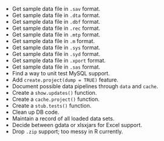 * Get sample data file in `.sav` format.
* Get sample data file in `.dta` format.
* Get sample data file in `.dbf` format.
* Get sample data file in `.rec` format.
* Get sample data file in `.mtp` format.
* Get sample data file in `.m` format.
* Get sample data file in `.sys` format.
* Get sample data file in `.syd` format.
* Get sample data file in `.xport` format.
* Get sample data file in `.sas` format.
* Find a way to unit test MySQL support.
* Add `create.project(dump = TRUE)` feature.
* Document possible data pipelines through `data` and `cache`.
* Create a `show.updates()` function.
* Create a `cache.project()` function.
* Create a `stub.tests()` function.
* Clean up DB code.
* Maintain a record of all loaded data sets.
* Decide between gdata or xlsxjars for Excel support.
* Drop `.zip` support; too messy in R currently.
